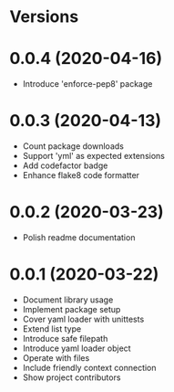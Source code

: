 Versions
========

0.0.4 (2020-04-16)
=========
- Introduce 'enforce-pep8' package

0.0.3 (2020-04-13)
=========
- Count package downloads
- Support 'yml' as expected extensions
- Add codefactor badge
- Enhance flake8 code formatter

0.0.2 (2020-03-23)
=========
- Polish readme documentation

0.0.1 (2020-03-22)
=========
- Document library usage
- Implement package setup
- Cover yaml loader with unittests
- Extend list type
- Introduce safe filepath
- Introduce yaml loader object
- Operate with files
- Include friendly context connection
- Show project contributors
